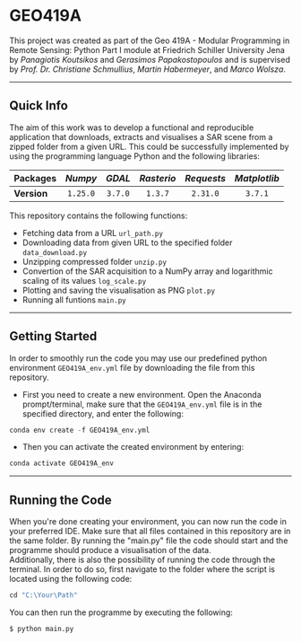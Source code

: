 # GEO419A
This project was created as part of the Geo 419A - Modular Programming in Remote Sensing: Python Part I module at Friedrich Schiller University Jena by *Panagiotis Koutsikos* and *Gerasimos Papakostopoulos* and is supervised by *Prof. Dr. Christiane Schmullius*, *Martin Habermeyer*, and *Marco Wolsza*.

___
## Quick Info
The aim of this work was to develop a functional and reproducible application that downloads, extracts and visualises a SAR scene from a zipped folder from a given URL. This could be successfully implemented by using the programming language Python and the following libraries:

| Packages    | *Numpy* | *GDAL* |*Rasterio* |*Requests* |*Matplotlib* |
| ----------- |:-------:|:------:|:---------:|:---------:|:-----------:|
| **Version** |`1.25.0` |`3.7.0` |`1.3.7`    |`2.31.0`   |`3.7.1`      |

This repository contains the following functions:
- Fetching data from a URL `url_path.py`
- Downloading data from given URL to the specified folder `data_download.py`
- Unzipping compressed folder `unzip.py`
- Convertion of the SAR acquisition to a NumPy array and logarithmic scaling of its values `log_scale.py`
- Plotting and saving the visualisation as PNG `plot.py`
- Running all funtions `main.py`

___
## Getting Started
In order to smoothly run the code you may use our predefined python environment `GEO419A_env.yml` file by downloading the file from this repository.
- First you need to create a new environment. Open the Anaconda prompt/terminal, make sure that the `GEO419A_env.yml` file is in the specified directory, and enter the following:

```python
conda env create -f GEO419A_env.yml
```
- Then you can activate the created environment by entering:
```python
conda activate GEO419A_env
```
___
## Running the Code
When you're done creating your environment, you can now run the code in your preferred IDE. Make sure that all files contained in this repository are in the same folder. By running the "main.py" file the code should start and the programme should produce a visualisation of the data. \
Additionally, there is also the possibility of running the code through the terminal. In order to do so, first navigate to the folder where the script is located using the following code:
```python
cd "C:\Your\Path"
```
You can then run the programme by executing the following:
```python
$ python main.py
```
